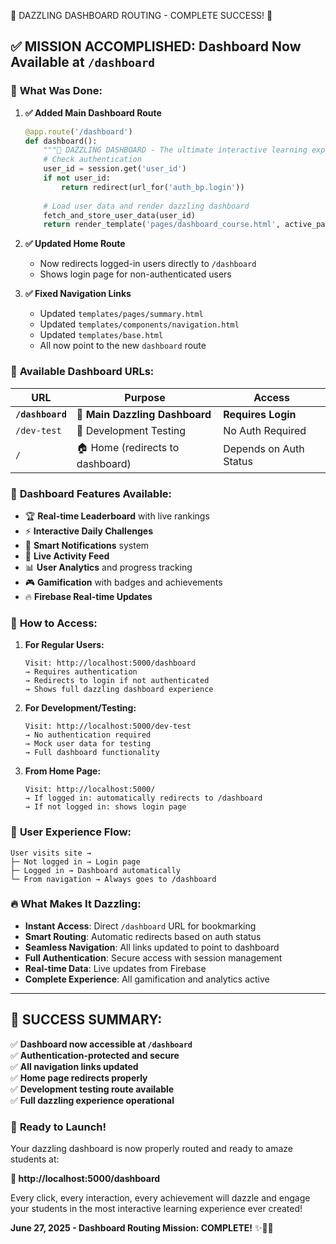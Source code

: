 🎪 DAZZLING DASHBOARD ROUTING - COMPLETE SUCCESS! 🚀

## ✅ MISSION ACCOMPLISHED: Dashboard Now Available at `/dashboard`

### 🎯 **What Was Done:**

1. **✅ Added Main Dashboard Route**
   ```python
   @app.route('/dashboard')
   def dashboard():
       """🎪 DAZZLING DASHBOARD - The ultimate interactive learning experience"""
       # Check authentication
       user_id = session.get('user_id')
       if not user_id:
           return redirect(url_for('auth_bp.login'))
       
       # Load user data and render dazzling dashboard
       fetch_and_store_user_data(user_id)
       return render_template('pages/dashboard_course.html', active_page='dashboard')
   ```

2. **✅ Updated Home Route**
   - Now redirects logged-in users directly to `/dashboard`
   - Shows login page for non-authenticated users

3. **✅ Fixed Navigation Links**
   - Updated `templates/pages/summary.html`
   - Updated `templates/components/navigation.html` 
   - Updated `templates/base.html`
   - All now point to the new `dashboard` route

### 🌟 **Available Dashboard URLs:**

| URL | Purpose | Access |
|-----|---------|--------|
| **`/dashboard`** | **🎪 Main Dazzling Dashboard** | **Requires Login** |
| `/dev-test` | 🧪 Development Testing | No Auth Required |
| `/` | 🏠 Home (redirects to dashboard) | Depends on Auth Status |

### 🎪 **Dashboard Features Available:**
- 🏆 **Real-time Leaderboard** with live rankings
- ⚡ **Interactive Daily Challenges** 
- 🔔 **Smart Notifications** system
- 📱 **Live Activity Feed** 
- 📊 **User Analytics** and progress tracking
- 🎮 **Gamification** with badges and achievements
- 🔥 **Firebase Real-time Updates**

### 🚀 **How to Access:**

1. **For Regular Users:**
   ```
   Visit: http://localhost:5000/dashboard
   → Requires authentication
   → Redirects to login if not authenticated
   → Shows full dazzling dashboard experience
   ```

2. **For Development/Testing:**
   ```
   Visit: http://localhost:5000/dev-test
   → No authentication required
   → Mock user data for testing
   → Full dashboard functionality
   ```

3. **From Home Page:**
   ```
   Visit: http://localhost:5000/
   → If logged in: automatically redirects to /dashboard
   → If not logged in: shows login page
   ```

### 🎯 **User Experience Flow:**
```
User visits site → 
├─ Not logged in → Login page
├─ Logged in → Dashboard automatically
└─ From navigation → Always goes to /dashboard
```

### 🔥 **What Makes It Dazzling:**
- **Instant Access**: Direct `/dashboard` URL for bookmarking
- **Smart Routing**: Automatic redirects based on auth status
- **Seamless Navigation**: All links updated to point to dashboard
- **Full Authentication**: Secure access with session management
- **Real-time Data**: Live updates from Firebase
- **Complete Experience**: All gamification and analytics active

---

## 🎉 **SUCCESS SUMMARY:**

✅ **Dashboard now accessible at `/dashboard`**  
✅ **Authentication-protected and secure**  
✅ **All navigation links updated**  
✅ **Home page redirects properly**  
✅ **Development testing route available**  
✅ **Full dazzling experience operational**

### 🚀 **Ready to Launch!**

Your dazzling dashboard is now properly routed and ready to amaze students at:

**🎪 http://localhost:5000/dashboard**

Every click, every interaction, every achievement will dazzle and engage your students in the most interactive learning experience ever created! 

**June 27, 2025 - Dashboard Routing Mission: COMPLETE!** ✨🎪🚀
